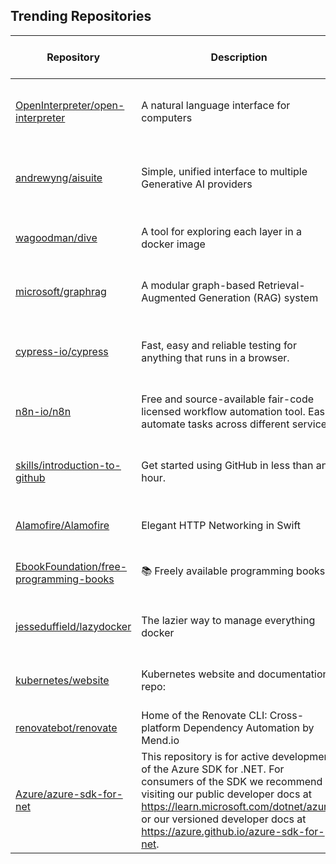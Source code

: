 ## Trending Repositories

| Repository | Description | Language | Stars | Forks | Built By | Current Period Stars |
|------------|-------------|----------|-------|-------|----------|---------------------|
| [OpenInterpreter/open-interpreter](https://github.com/OpenInterpreter/open-interpreter) | A natural language interface for computers | Python | 56601 | 4878 | [KillianLucas](https://github.com/KillianLucas), [Notnaton](https://github.com/Notnaton), [MikeBirdTech](https://github.com/MikeBirdTech), [CyanideByte](https://github.com/CyanideByte), [ericrallen](https://github.com/ericrallen) | 297 |
| [andrewyng/aisuite](https://github.com/andrewyng/aisuite) | Simple, unified interface to multiple Generative AI providers | Python | 3338 | 304 | [ksolo](https://github.com/ksolo), [standsleeping](https://github.com/standsleeping), [rohitprasad15](https://github.com/rohitprasad15), [jeffxtang](https://github.com/jeffxtang), [andrewyng](https://github.com/andrewyng) | 990 |
| [wagoodman/dive](https://github.com/wagoodman/dive) | A tool for exploring each layer in a docker image | Go | 47554 | 1793 | [wagoodman](https://github.com/wagoodman), [willmurphyscode](https://github.com/willmurphyscode), [abitrolly](https://github.com/abitrolly), [muesli](https://github.com/muesli), [akshaychhajed](https://github.com/akshaychhajed) | 300 |
| [microsoft/graphrag](https://github.com/microsoft/graphrag) | A modular graph-based Retrieval-Augmented Generation (RAG) system | Python | 19694 | 1938 | [AlonsoGuevara](https://github.com/AlonsoGuevara), [darthtrevino](https://github.com/darthtrevino), [natoverse](https://github.com/natoverse), [jgbradley1](https://github.com/jgbradley1) | 98 |
| [cypress-io/cypress](https://github.com/cypress-io/cypress) | Fast, easy and reliable testing for anything that runs in a browser. | JavaScript | 47230 | 3193 | [brian-mann](https://github.com/brian-mann), [chrisbreiding](https://github.com/chrisbreiding), [jennifer-shehane](https://github.com/jennifer-shehane), [flotwig](https://github.com/flotwig), [bahmutov](https://github.com/bahmutov) | 21 |
| [n8n-io/n8n](https://github.com/n8n-io/n8n) | Free and source-available fair-code licensed workflow automation tool. Easily automate tasks across different services. | TypeScript | 49835 | 8069 | [janober](https://github.com/janober), [netroy](https://github.com/netroy), [ivov](https://github.com/ivov), [RicardoE105](https://github.com/RicardoE105), [michael-radency](https://github.com/michael-radency) | 98 |
| [skills/introduction-to-github](https://github.com/skills/introduction-to-github) | Get started using GitHub in less than an hour. |  | 4755 | 3057 | [heiskr](https://github.com/heiskr), [cmwilson21](https://github.com/cmwilson21), [sinsukehlab](https://github.com/sinsukehlab), [emilyistoofunky](https://github.com/emilyistoofunky), [damisparks](https://github.com/damisparks) | 17 |
| [Alamofire/Alamofire](https://github.com/Alamofire/Alamofire) | Elegant HTTP Networking in Swift | Swift | 41229 | 7552 | [cnoon](https://github.com/cnoon), [jshier](https://github.com/jshier), [mattt](https://github.com/mattt), [kylef](https://github.com/kylef), [kcharwood](https://github.com/kcharwood) | 7 |
| [EbookFoundation/free-programming-books](https://github.com/EbookFoundation/free-programming-books) | 📚 Freely available programming books | HTML | 340274 | 61855 | [vhf](https://github.com/vhf), [eshellman](https://github.com/eshellman), [davorpa](https://github.com/davorpa), [MHM5000](https://github.com/MHM5000), [kadhirash](https://github.com/kadhirash) | 369 |
| [jesseduffield/lazydocker](https://github.com/jesseduffield/lazydocker) | The lazier way to manage everything docker | Go | 38593 | 1228 | [jesseduffield](https://github.com/jesseduffield), [dawidd6](https://github.com/dawidd6), [mjarkk](https://github.com/mjarkk), [qdm12](https://github.com/qdm12), [thaJeztah](https://github.com/thaJeztah) | 150 |
| [kubernetes/website](https://github.com/kubernetes/website) | Kubernetes website and documentation repo: | HTML | 4557 | 14475 | [k8s-ci-robot](https://github.com/k8s-ci-robot), [sftim](https://github.com/sftim), [tengqm](https://github.com/tengqm), [windsonsea](https://github.com/windsonsea), [Arhell](https://github.com/Arhell) | 9 |
| [renovatebot/renovate](https://github.com/renovatebot/renovate) | Home of the Renovate CLI: Cross-platform Dependency Automation by Mend.io | TypeScript | 17813 | 2354 | [rarkins](https://github.com/rarkins), [renovate-bot](https://github.com/renovate-bot), [viceice](https://github.com/viceice), [zharinov](https://github.com/zharinov) | 11 |
| [Azure/azure-sdk-for-net](https://github.com/Azure/azure-sdk-for-net) | This repository is for active development of the Azure SDK for .NET. For consumers of the SDK we recommend visiting our public developer docs at https://learn.microsoft.com/dotnet/azure/ or our versioned developer docs at https://azure.github.io/azure-sdk-for-net. | C# | 5532 | 4820 | [azure-sdk](https://github.com/azure-sdk), [JoshLove-msft](https://github.com/JoshLove-msft), [jsquire](https://github.com/jsquire), [pakrym](https://github.com/pakrym), [stankovski](https://github.com/stankovski) | 2 |
